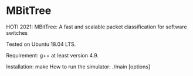 # MBitTree
HOTI 2021: MBitTree: A fast and scalable packet classification for software switches

Tested on Ubuntu 18.04 LTS. 

Requirement:
g++ at least version 4.9.

Installation: make
How to run the simulator: ./main [options]
